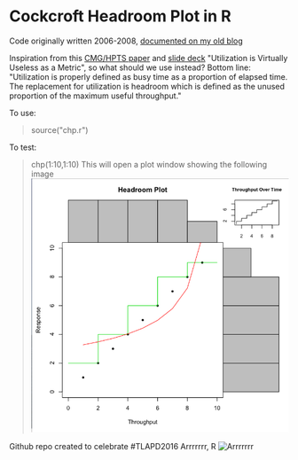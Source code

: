 Cockcroft Headroom Plot in R
============================

Code originally written 2006-2008, [documented on my old blog](http://perfcap.blogspot.com/2008/07/enhanced-headroom-plot-in-r.html)

Inspiration from this [CMG/HPTS paper](http://www.hpts.ws/papers/2007/Cockcroft_CMG06-utilization.pdf) and [slide deck](http://www.slideshare.net/adrianco/cmg06-utilization-is-useless) "Utilization is Virtually Useless as a Metric", so what should we use instead? Bottom line: "Utilization is properly defined as busy time
as a proportion of elapsed time. The replacement for utilization is headroom which is defined as the unused proportion of the maximum useful throughput."

To use:
> source("chp.r")

To test:
> chp(1:10,1:10)
This will open a plot window showing the following image
![chptest](chptest.png)

Github repo created to celebrate #TLAPD2016 Arrrrrrr, R
![Arrrrrrr](https://pbs.twimg.com/media/CsrmI7DWAAAt176.jpg)
